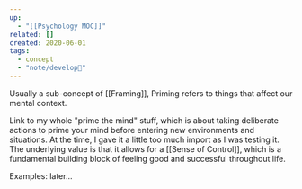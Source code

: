 ```yaml
---
up:
  - "[[Psychology MOC]]"
related: []
created: 2020-06-01
tags:
  - concept
  - "note/develop🍃"
---
```

Usually a sub-concept of [[Framing]], Priming refers to things that affect our mental context. 

Link to my whole "prime the mind" stuff, which is about taking deliberate actions to prime your mind before entering new environments and situations. At the time, I gave it a little too much import as I was testing it. The underlying value is that it allows for a [[Sense of Control]], which is a fundamental building block of feeling good and successful throughout life.

Examples: later...
